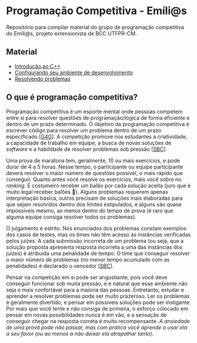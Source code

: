 # Programação Competitiva - Emíli@s

Repositório para compilar material do grupo de programação competitiva do Emíli@s, projeto extensionista de BCC UTFPR-CM.

## Material

- [Introdução ao C++](/material/1%20-%20Introdução.md)
- [Configurando seu ambiente de desenvolvimento](/material/2%20-%20Configurando%20seu%20ambiente%20de%20desenvolvimento.md)
- [Resolvendo problemas](/material/3%20-%20Resolvendo%20problemas.md)

## O que é programação competitiva?

Programação competitiva é um esporte mental onde pessoas competem entre si para resolver questões de programação/lógica de forma eficiente e dentro de um prazo determinado. O objetivo da programação competitiva é escrever código para resolver um problema dentro de um prazo especificado [[G4G](https://www.geeksforgeeks.org/competitive-programming-a-complete-guide/#:~:text=Advance%20Data%20Structures-,What%20is%20Competitive%20Programming%3F,problem%20within%20a%20given%20timeframe.)]. A competição promove nos estudantes a criatividade, a capacidade de trabalho em equipe, a busca de novas soluções de *software* e a habilidade de resolver problemas sob pressão [[SBC](https://maratona.sbc.org.br/sobre/index.html)].

Uma prova de maratona tem, geralmente, 10 ou mais exercícios, e pode durar de 4 a 5 horas. Nesse tempo, o participante ou equipe participante deverá resolver o maior número de questões possível, o mais rápido que conseguir. Quanto antes você resolve os exercícios, mais você sobre no *ranking*. É costumeiro receber um balão por cada solução aceita (juro que é muito legal receber balões :balloon:). Alguns problemas requerem apenas interpretação básica, outros precisam de soluções mais elaboradas para que sejam resolvidos dentro dos limites estipulados, e alguns são quase impossíveis mesmo, ao menos dentro do tempo de prova (é raro que alguma equipe consiga resolver todos os problemas).

O julgamento é estrito. Nos enunciados dos problemas constam exemplos dos casos de testes, mas os times não têm acesso às instâncias verificadas pelos juízes. A cada submissão incorreta de um problema (ou seja, que a solução proposta apresenta resposta incorreta a uma das instâncias dos juízes) é atribuída uma penalidade de tempo. O time que conseguir resolver o maior número de problemas (no menor tempo acumulado com as penalidades) é declarado o vencedor [[SBC](https://maratona.sbc.org.br/sobre/index.html)].

Pensar na competição em si pode ser angustiante, pois você deve conseguir funcionar sob muita pressão, e é natural que esse ambiente não seja o mais confortável para a maioria das pessoas. Entretanto, estudar e aprender a resolver problemas pode ser muito prazeroso. Ler os problemas é geralmente divertido, e pensar em possíveis soluções pode ser instigante. Por mais que você tente e não consiga de primeira, o esforço colocado em pensar em novas possibilidades nunca é em vão, e a sensação de conseguir chegar na resposta correta é muito recompensante. *A ansiedade de uma prova pode não passar, mas com prática você aprende a usar ela a seu favor (ou ao menos a não deixar ela atrapalhar tanto)*.
